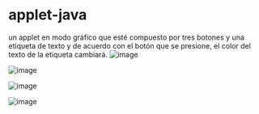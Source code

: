 # applet-java
un applet en modo gráfico que esté compuesto por tres botones y una 
etiqueta de texto  y de acuerdo con el botón que se presione, el color del texto de la etiqueta cambiará.
![image](https://github.com/nelsonsegura/applet-java/assets/113456501/dc28245a-cd3d-430c-8fd0-2efdba466d20)


![image](https://github.com/nelsonsegura/applet-java/assets/113456501/47b418f1-3fcc-48a6-bcd6-794cf8606db3)


![image](https://github.com/nelsonsegura/applet-java/assets/113456501/5b641c19-7a1b-4f34-a167-d2cbfd1a70ba)


![image](https://github.com/nelsonsegura/applet-java/assets/113456501/9ef5f6fd-73ff-419f-a269-fc0d566716e8)





